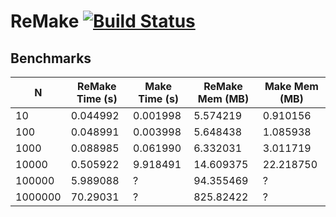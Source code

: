 # ReMake [![Build Status](https://travis-ci.org/DanielKerrigan/remake.svg?branch=master)](https://travis-ci.org/DanielKerrigan/remake)

## Benchmarks

|        N      |ReMake Time (s)| Make Time (s) |ReMake Mem (MB)| Make Mem (MB) |
|---------------|---------------|---------------|---------------|---------------|
|             10|       0.044992|       0.001998|       5.574219|       0.910156|
|            100|       0.048991|       0.003998|       5.648438|       1.085938|
|           1000|       0.088985|       0.061990|       6.332031|       3.011719|
|          10000|       0.505922|       9.918491|      14.609375|      22.218750|
|         100000|       5.989088|              ?|      94.355469|              ?|
|        1000000|       70.29031|              ?|      825.82422|              ?|

